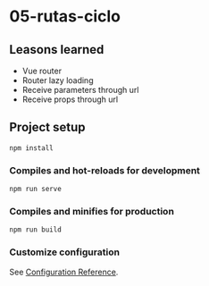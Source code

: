# 05-rutas-ciclo

## Leasons learned

- Vue router
- Router lazy loading
- Receive parameters through url
- Receive props through url

## Project setup

```
npm install
```

### Compiles and hot-reloads for development

```
npm run serve
```

### Compiles and minifies for production

```
npm run build
```

### Customize configuration

See [Configuration Reference](https://cli.vuejs.org/config/).
